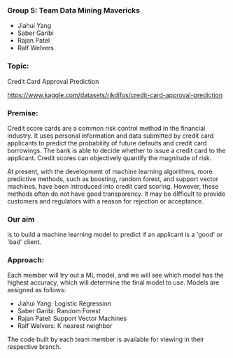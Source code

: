 ### Group 5: Team Data Mining Mavericks
- Jiahui Yang
- Saber Garibi
- Rajan Patel
- Ralf Welvers

### Topic:

Credit Card Approval Prediction

https://www.kaggle.com/datasets/rikdifos/credit-card-approval-prediction

### Premise:

Credit score cards are a common risk control method in the financial industry. It uses personal information and data submitted by credit card applicants to predict the probability of future defaults and credit card borrowings. The bank is able to decide whether to issue a credit card to the applicant. Credit scores can objectively quantify the magnitude of risk. 

At present, with the development of machine learning algorithms, more predictive methods, such as boosting, random forest, and support vector machines, have been introduced into credit card scoring. However, these methods often do not have good transparency. It may be difficult to provide customers and regulators with a reason for rejection or acceptance.

### Our aim
is to build a machine learning model to predict if an applicant is a 'good' or 'bad' client.


### Approach:

Each member will try out a ML model, and we will see which model has the highest accuracy, which will determine the final model to use. Models are assigned as follows:

- Jiahui Yang: Logistic Regression
- Saber Garibi: Random Forest 
- Rajan Patel: Support Vector Machines
- Ralf Welvers: K nearest neighbor

The code built by each team member is available for viewing in their respective branch.
